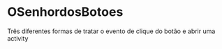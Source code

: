 # OSenhordosBotoes
Três diferentes formas de tratar o evento de clique do botão e abrir uma activity
